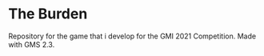 # The Burden
Repository for the game that i develop for the GMI 2021 Competition. Made with GMS 2.3.
